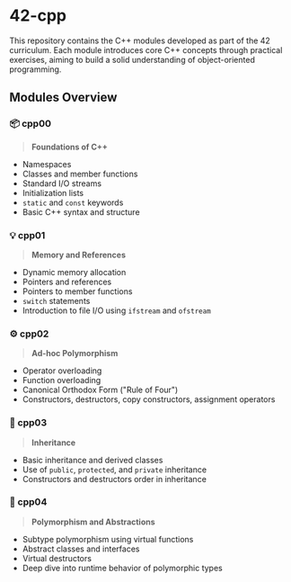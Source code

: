 # 42-cpp

This repository contains the C++ modules developed as part of the 42 curriculum. Each module introduces core C++ concepts through practical exercises, aiming to build a solid understanding of object-oriented programming.


## Modules Overview

### 📦 cpp00
> **Foundations of C++**
- Namespaces
- Classes and member functions
- Standard I/O streams
- Initialization lists
- `static` and `const` keywords
- Basic C++ syntax and structure

### 💡 cpp01
> **Memory and References**
- Dynamic memory allocation
- Pointers and references
- Pointers to member functions
- `switch` statements
- Introduction to file I/O using `ifstream` and `ofstream`

### ⚙️ cpp02
> **Ad-hoc Polymorphism**
- Operator overloading
- Function overloading
- Canonical Orthodox Form ("Rule of Four")
- Constructors, destructors, copy constructors, assignment operators

### 🧬 cpp03
> **Inheritance**
- Basic inheritance and derived classes
- Use of `public`, `protected`, and `private` inheritance
- Constructors and destructors order in inheritance

### 🧠 cpp04
> **Polymorphism and Abstractions**
- Subtype polymorphism using virtual functions
- Abstract classes and interfaces
- Virtual destructors
- Deep dive into runtime behavior of polymorphic types
